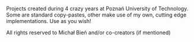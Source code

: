 Projects created during 4 crazy years at Poznań University of Technology. Some are standard copy-pastes, other make use of my own, cutting edge implementations. Use as you wish!

All rights reserved to Michał Bień and/or co-creators (if mentioned)
